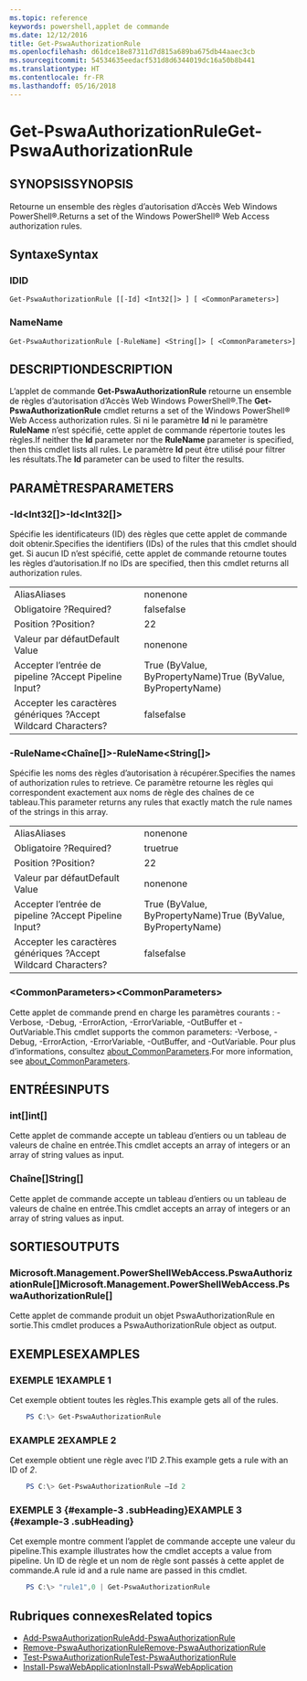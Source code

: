 ```yaml
---
ms.topic: reference
keywords: powershell,applet de commande
ms.date: 12/12/2016
title: Get-PswaAuthorizationRule
ms.openlocfilehash: d61dce18e87311d7d815a689ba675db44aaec3cb
ms.sourcegitcommit: 54534635eedacf531d8d6344019dc16a50b8b441
ms.translationtype: HT
ms.contentlocale: fr-FR
ms.lasthandoff: 05/16/2018
---
```

# <a name="get-pswaauthorizationrule"></a><span data-ttu-id="31184-103">Get-PswaAuthorizationRule</span><span class="sxs-lookup"><span data-stu-id="31184-103">Get-PswaAuthorizationRule</span></span>

## <a name="synopsis"></a><span data-ttu-id="31184-104">SYNOPSIS</span><span class="sxs-lookup"><span data-stu-id="31184-104">SYNOPSIS</span></span>

<span data-ttu-id="31184-105">Retourne un ensemble des règles d’autorisation d’Accès Web Windows PowerShell®.</span><span class="sxs-lookup"><span data-stu-id="31184-105">Returns a set of the Windows PowerShell® Web Access authorization rules.</span></span>

## <a name="syntax"></a><span data-ttu-id="31184-106">Syntaxe</span><span class="sxs-lookup"><span data-stu-id="31184-106">Syntax</span></span>

### <a name="id"></a><span data-ttu-id="31184-107">ID</span><span class="sxs-lookup"><span data-stu-id="31184-107">ID</span></span>
```
Get-PswaAuthorizationRule [[-Id] <Int32[]> ] [ <CommonParameters>]
```

### <a name="name"></a><span data-ttu-id="31184-108">Name</span><span class="sxs-lookup"><span data-stu-id="31184-108">Name</span></span>
```
Get-PswaAuthorizationRule [-RuleName] <String[]> [ <CommonParameters>]
```

## <a name="description"></a><span data-ttu-id="31184-109">DESCRIPTION</span><span class="sxs-lookup"><span data-stu-id="31184-109">DESCRIPTION</span></span>

<span data-ttu-id="31184-110">L’applet de commande **Get-PswaAuthorizationRule** retourne un ensemble de règles d’autorisation d’Accès Web Windows PowerShell®.</span><span class="sxs-lookup"><span data-stu-id="31184-110">The **Get-PswaAuthorizationRule** cmdlet returns a set of the Windows PowerShell® Web Access authorization rules.</span></span>
<span data-ttu-id="31184-111">Si ni le paramètre **Id** ni le paramètre **RuleName** n’est spécifié, cette applet de commande répertorie toutes les règles.</span><span class="sxs-lookup"><span data-stu-id="31184-111">If neither the **Id** parameter nor the **RuleName** parameter is specified, then this cmdlet lists all rules.</span></span> <span data-ttu-id="31184-112">Le paramètre **Id** peut être utilisé pour filtrer les résultats.</span><span class="sxs-lookup"><span data-stu-id="31184-112">The **Id** parameter can be used to filter the results.</span></span>

## <a name="parameters"></a><span data-ttu-id="31184-113">PARAMÈTRES</span><span class="sxs-lookup"><span data-stu-id="31184-113">PARAMETERS</span></span>

### <a name="-idltint32gt"></a><span data-ttu-id="31184-114">-Id&lt;Int32\[\]&gt;</span><span class="sxs-lookup"><span data-stu-id="31184-114">-Id&lt;Int32\[\]&gt;</span></span>

<span data-ttu-id="31184-115">Spécifie les identificateurs (ID) des règles que cette applet de commande doit obtenir.</span><span class="sxs-lookup"><span data-stu-id="31184-115">Specifies the identifiers (IDs) of the rules that this cmdlet should get.</span></span> <span data-ttu-id="31184-116">Si aucun ID n’est spécifié, cette applet de commande retourne toutes les règles d’autorisation.</span><span class="sxs-lookup"><span data-stu-id="31184-116">If no IDs are specified, then this cmdlet returns all authorization rules.</span></span>

|||
|-|-|
| <span data-ttu-id="31184-117">Alias</span><span class="sxs-lookup"><span data-stu-id="31184-117">Aliases</span></span>                              | <span data-ttu-id="31184-118">none</span><span class="sxs-lookup"><span data-stu-id="31184-118">none</span></span>                                 |
| <span data-ttu-id="31184-119">Obligatoire ?</span><span class="sxs-lookup"><span data-stu-id="31184-119">Required?</span></span>                            | <span data-ttu-id="31184-120">false</span><span class="sxs-lookup"><span data-stu-id="31184-120">false</span></span>                                |
| <span data-ttu-id="31184-121">Position ?</span><span class="sxs-lookup"><span data-stu-id="31184-121">Position?</span></span>                            | <span data-ttu-id="31184-122">2</span><span class="sxs-lookup"><span data-stu-id="31184-122">2</span></span>                                    |
| <span data-ttu-id="31184-123">Valeur par défaut</span><span class="sxs-lookup"><span data-stu-id="31184-123">Default Value</span></span>                        | <span data-ttu-id="31184-124">none</span><span class="sxs-lookup"><span data-stu-id="31184-124">none</span></span>                                 |
| <span data-ttu-id="31184-125">Accepter l’entrée de pipeline ?</span><span class="sxs-lookup"><span data-stu-id="31184-125">Accept Pipeline Input?</span></span>               | <span data-ttu-id="31184-126">True (ByValue, ByPropertyName)</span><span class="sxs-lookup"><span data-stu-id="31184-126">True (ByValue, ByPropertyName)</span></span>       |
| <span data-ttu-id="31184-127">Accepter les caractères génériques ?</span><span class="sxs-lookup"><span data-stu-id="31184-127">Accept Wildcard Characters?</span></span>          | <span data-ttu-id="31184-128">false</span><span class="sxs-lookup"><span data-stu-id="31184-128">false</span></span>                                |

### <a name="-rulenameltstringgt"></a><span data-ttu-id="31184-129">-RuleName&lt;Chaîne\[\]&gt;</span><span class="sxs-lookup"><span data-stu-id="31184-129">-RuleName&lt;String\[\]&gt;</span></span>

<span data-ttu-id="31184-130">Spécifie les noms des règles d’autorisation à récupérer.</span><span class="sxs-lookup"><span data-stu-id="31184-130">Specifies the names of authorization rules to retrieve.</span></span> <span data-ttu-id="31184-131">Ce paramètre retourne les règles qui correspondent exactement aux noms de règle des chaînes de ce tableau.</span><span class="sxs-lookup"><span data-stu-id="31184-131">This parameter returns any rules that exactly match the rule names of the strings in this array.</span></span>

|||
|-|-|
| <span data-ttu-id="31184-132">Alias</span><span class="sxs-lookup"><span data-stu-id="31184-132">Aliases</span></span>                              | <span data-ttu-id="31184-133">none</span><span class="sxs-lookup"><span data-stu-id="31184-133">none</span></span>                                 |
| <span data-ttu-id="31184-134">Obligatoire ?</span><span class="sxs-lookup"><span data-stu-id="31184-134">Required?</span></span>                            | <span data-ttu-id="31184-135">true</span><span class="sxs-lookup"><span data-stu-id="31184-135">true</span></span>                                 |
| <span data-ttu-id="31184-136">Position ?</span><span class="sxs-lookup"><span data-stu-id="31184-136">Position?</span></span>                            | <span data-ttu-id="31184-137">2</span><span class="sxs-lookup"><span data-stu-id="31184-137">2</span></span>                                    |
| <span data-ttu-id="31184-138">Valeur par défaut</span><span class="sxs-lookup"><span data-stu-id="31184-138">Default Value</span></span>                        | <span data-ttu-id="31184-139">none</span><span class="sxs-lookup"><span data-stu-id="31184-139">none</span></span>                                 |
| <span data-ttu-id="31184-140">Accepter l’entrée de pipeline ?</span><span class="sxs-lookup"><span data-stu-id="31184-140">Accept Pipeline Input?</span></span>               | <span data-ttu-id="31184-141">True (ByValue, ByPropertyName)</span><span class="sxs-lookup"><span data-stu-id="31184-141">True (ByValue, ByPropertyName)</span></span>       |
| <span data-ttu-id="31184-142">Accepter les caractères génériques ?</span><span class="sxs-lookup"><span data-stu-id="31184-142">Accept Wildcard Characters?</span></span>          | <span data-ttu-id="31184-143">false</span><span class="sxs-lookup"><span data-stu-id="31184-143">false</span></span>                                |

### <a name="ltcommonparametersgt"></a><span data-ttu-id="31184-144">&lt;CommonParameters&gt;</span><span class="sxs-lookup"><span data-stu-id="31184-144">&lt;CommonParameters&gt;</span></span>

<span data-ttu-id="31184-145">Cette applet de commande prend en charge les paramètres courants : -Verbose, -Debug, -ErrorAction, -ErrorVariable, -OutBuffer et -OutVariable.</span><span class="sxs-lookup"><span data-stu-id="31184-145">This cmdlet supports the common parameters: -Verbose, -Debug, -ErrorAction, -ErrorVariable, -OutBuffer, and -OutVariable.</span></span>
<span data-ttu-id="31184-146">Pour plus d’informations, consultez [about_CommonParameters](http://go.microsoft.com/fwlink/p/?LinkID=113216).</span><span class="sxs-lookup"><span data-stu-id="31184-146">For more information, see [about_CommonParameters](http://go.microsoft.com/fwlink/p/?LinkID=113216).</span></span>

## <a name="inputs"></a><span data-ttu-id="31184-147">ENTRÉES</span><span class="sxs-lookup"><span data-stu-id="31184-147">INPUTS</span></span>

### <a name="int"></a><span data-ttu-id="31184-148">int\[\]</span><span class="sxs-lookup"><span data-stu-id="31184-148">int\[\]</span></span>

<span data-ttu-id="31184-149">Cette applet de commande accepte un tableau d’entiers ou un tableau de valeurs de chaîne en entrée.</span><span class="sxs-lookup"><span data-stu-id="31184-149">This cmdlet accepts an array of integers or an array of string values as input.</span></span>

### <a name="string"></a><span data-ttu-id="31184-150">Chaîne\[\]</span><span class="sxs-lookup"><span data-stu-id="31184-150">String\[\]</span></span>

<span data-ttu-id="31184-151">Cette applet de commande accepte un tableau d’entiers ou un tableau de valeurs de chaîne en entrée.</span><span class="sxs-lookup"><span data-stu-id="31184-151">This cmdlet accepts an array of integers or an array of string values as input.</span></span>

## <a name="outputs"></a><span data-ttu-id="31184-152">SORTIES</span><span class="sxs-lookup"><span data-stu-id="31184-152">OUTPUTS</span></span>

### <a name="microsoftmanagementpowershellwebaccesspswaauthorizationrule"></a><span data-ttu-id="31184-153">Microsoft.Management.PowerShellWebAccess.PswaAuthorizationRule\[\]</span><span class="sxs-lookup"><span data-stu-id="31184-153">Microsoft.Management.PowerShellWebAccess.PswaAuthorizationRule\[\]</span></span>

<span data-ttu-id="31184-154">Cette applet de commande produit un objet PswaAuthorizationRule en sortie.</span><span class="sxs-lookup"><span data-stu-id="31184-154">This cmdlet produces a PswaAuthorizationRule object as output.</span></span>


## <a name="examples"></a><span data-ttu-id="31184-155">EXEMPLES</span><span class="sxs-lookup"><span data-stu-id="31184-155">EXAMPLES</span></span>

### <a name="example-1"></a><span data-ttu-id="31184-156">EXEMPLE 1</span><span class="sxs-lookup"><span data-stu-id="31184-156">EXAMPLE 1</span></span>

<span data-ttu-id="31184-157">Cet exemple obtient toutes les règles.</span><span class="sxs-lookup"><span data-stu-id="31184-157">This example gets all of the rules.</span></span>

```PowerShell
    PS C:\> Get-PswaAuthorizationRule
```

### <a name="example-2"></a><span data-ttu-id="31184-158">EXAMPLE 2</span><span class="sxs-lookup"><span data-stu-id="31184-158">EXAMPLE 2</span></span>

<span data-ttu-id="31184-159">Cet exemple obtient une règle avec l’ID *2*.</span><span class="sxs-lookup"><span data-stu-id="31184-159">This example gets a rule with an ID of *2*.</span></span>

```PowerShell
    PS C:\> Get-PswaAuthorizationRule –Id 2
```

### <a name="example-3-example-3-subheading"></a><span data-ttu-id="31184-160">EXEMPLE 3 {#example-3 .subHeading}</span><span class="sxs-lookup"><span data-stu-id="31184-160">EXAMPLE 3 {#example-3 .subHeading}</span></span>

<span data-ttu-id="31184-161">Cet exemple montre comment l’applet de commande accepte une valeur du pipeline.</span><span class="sxs-lookup"><span data-stu-id="31184-161">This example illustrates how the cmdlet accepts a value from pipeline.</span></span>
<span data-ttu-id="31184-162">Un ID de règle et un nom de règle sont passés à cette applet de commande.</span><span class="sxs-lookup"><span data-stu-id="31184-162">A rule id and a rule name are passed in this cmdlet.</span></span>

```PowerShell
    PS C:\> "rule1",0 | Get-PswaAuthorizationRule
```

## <a name="related-topics"></a><span data-ttu-id="31184-163">Rubriques connexes</span><span class="sxs-lookup"><span data-stu-id="31184-163">Related topics</span></span>

- [<span data-ttu-id="31184-164">Add-PswaAuthorizationRule</span><span class="sxs-lookup"><span data-stu-id="31184-164">Add-PswaAuthorizationRule</span></span>](add-pswaauthorizationrule.md)
- [<span data-ttu-id="31184-165">Remove-PswaAuthorizationRule</span><span class="sxs-lookup"><span data-stu-id="31184-165">Remove-PswaAuthorizationRule</span></span>](remove-pswaauthorizationrule.md)
- [<span data-ttu-id="31184-166">Test-PswaAuthorizationRule</span><span class="sxs-lookup"><span data-stu-id="31184-166">Test-PswaAuthorizationRule</span></span>](test-pswaauthorizationrule.md)
- [<span data-ttu-id="31184-167">Install-PswaWebApplication</span><span class="sxs-lookup"><span data-stu-id="31184-167">Install-PswaWebApplication</span></span>](install-pswawebapplication.md)